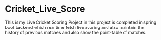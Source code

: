 # Cricket_Live_Score
This is my Live Cricket Scoring Project in this project is completed in spring boot backend which real time fetch live scoring and also maintain the history of previous matches and also show the point-table of matches. 
